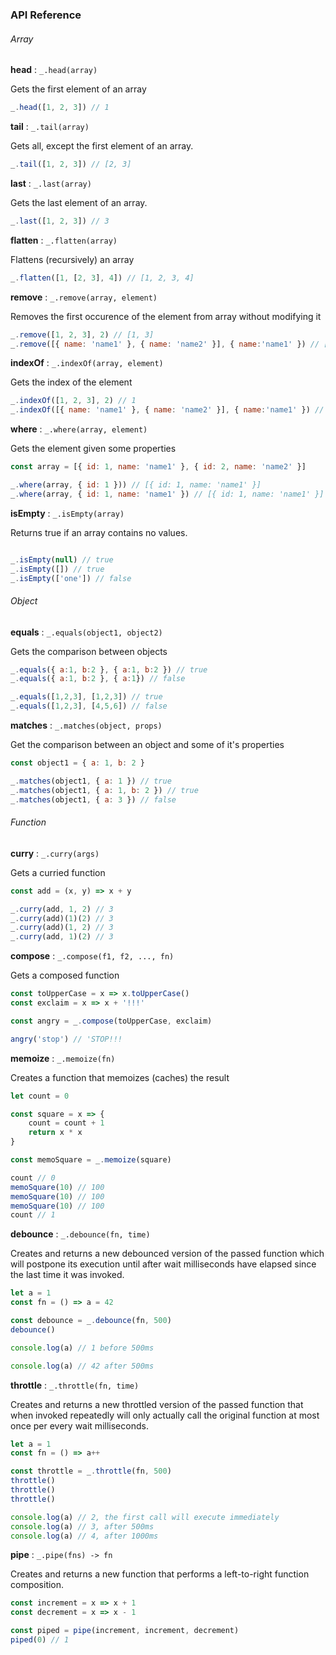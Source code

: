 ### API Reference

###### Array

**head** : ```_.head(array)```

Gets the first element of an array

```js
_.head([1, 2, 3]) // 1
```

**tail** : ```_.tail(array)```

Gets all, except the first element of an array.

```js
_.tail([1, 2, 3]) // [2, 3]
```

**last** : ```_.last(array)```

Gets the last element of an array.

```js
_.last([1, 2, 3]) // 3
```

**flatten** : ```_.flatten(array)```

Flattens (recursively) an array

```js
_.flatten([1, [2, 3], 4]) // [1, 2, 3, 4]
```

**remove** : ```_.remove(array, element)```

Removes the first occurence of the element from array without modifying it

```js
_.remove([1, 2, 3], 2) // [1, 3]
_.remove([{ name: 'name1' }, { name: 'name2' }], { name:'name1' }) // [{ name: 'name2' }]
```

**indexOf** : ```_.indexOf(array, element)```

Gets the index of the element

```js
_.indexOf([1, 2, 3], 2) // 1
_.indexOf([{ name: 'name1' }, { name: 'name2' }], { name:'name1' }) // 0
```

**where** : ```_.where(array, element)```

Gets the element given some properties

```js
const array = [{ id: 1, name: 'name1' }, { id: 2, name: 'name2' }]

_.where(array, { id: 1 })) // [{ id: 1, name: 'name1' }]
_.where(array, { id: 1, name: 'name1' }) // [{ id: 1, name: 'name1' }]
```

**isEmpty** : ```_.isEmpty(array)```

Returns true if an array contains no values.

```js

_.isEmpty(null) // true
_.isEmpty([]) // true
_.isEmpty(['one']) // false
```

###### Object

**equals** : ```_.equals(object1, object2)```

Gets the comparison between objects

```js
_.equals({ a:1, b:2 }, { a:1, b:2 }) // true
_.equals({ a:1, b:2 }, { a:1}) // false

_.equals([1,2,3], [1,2,3]) // true
_.equals([1,2,3], [4,5,6]) // false
```

**matches** : ```_.matches(object, props)```

Get the comparison between an object and some of it's properties

```js
const object1 = { a: 1, b: 2 }

_.matches(object1, { a: 1 }) // true
_.matches(object1, { a: 1, b: 2 }) // true
_.matches(object1, { a: 3 }) // false
```

###### Function

**curry** : ```_.curry(args)```

Gets a curried function

```js
const add = (x, y) => x + y

_.curry(add, 1, 2) // 3
_.curry(add)(1)(2) // 3
_.curry(add)(1, 2) // 3
_.curry(add, 1)(2) // 3
```

**compose** : ```_.compose(f1, f2, ..., fn)```

Gets a composed function

```js
const toUpperCase = x => x.toUpperCase()
const exclaim = x => x + '!!!'

const angry = _.compose(toUpperCase, exclaim)

angry('stop') // 'STOP!!!
```

**memoize** : ```_.memoize(fn)```

Creates a function that memoizes (caches) the result

```js
let count = 0

const square = x => {
    count = count + 1
    return x * x
}

const memoSquare = _.memoize(square)

count // 0
memoSquare(10) // 100
memoSquare(10) // 100
memoSquare(10) // 100
count // 1
```

**debounce** : ```_.debounce(fn, time)```

Creates and returns a new debounced version of the passed function which will postpone its execution until after wait milliseconds have elapsed since the last time it was invoked.

```js
let a = 1
const fn = () => a = 42

const debounce = _.debounce(fn, 500)
debounce()

console.log(a) // 1 before 500ms

console.log(a) // 42 after 500ms
```

**throttle** : ```_.throttle(fn, time)```

Creates and returns a new throttled version of the passed function that when invoked repeatedly will only actually call the original function at most once per every wait milliseconds.
```js
let a = 1
const fn = () => a++

const throttle = _.throttle(fn, 500)
throttle()
throttle()
throttle()

console.log(a) // 2, the first call will execute immediately
console.log(a) // 3, after 500ms
console.log(a) // 4, after 1000ms
```

**pipe** : ```_.pipe(fns) -> fn```

Creates and returns a new function that performs a left-to-right function composition.
```js
const increment = x => x + 1
const decrement = x => x - 1

const piped = pipe(increment, increment, decrement)
piped(0) // 1
```
